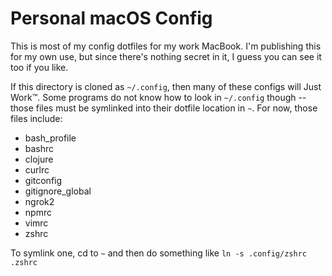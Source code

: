 # Personal macOS Config

This is most of my config dotfiles for my work MacBook. I'm publishing this for my own use, but since there's nothing secret in it, I guess you can see it too if you like.

If this directory is cloned as `~/.config`, then many of these configs will Just Work™. Some programs do not know how to look in `~/.config` though -- those files must be symlinked into their dotfile location in `~`. For now, those files include:

- bash_profile
- bashrc
- clojure
- curlrc
- gitconfig
- gitignore_global
- ngrok2
- npmrc
- vimrc
- zshrc

To symlink one, cd to `~` and then do something like `ln -s .config/zshrc .zshrc`
